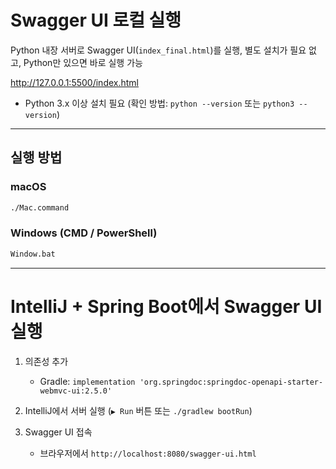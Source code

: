 # Swagger UI 로컬 실행

Python 내장 서버로 Swagger UI(`index_final.html`)를 실행, 별도 설치가 필요 없고, Python만 있으면 바로 실행 가능

http://127.0.0.1:5500/index.html

* Python 3.x 이상 설치 필요
  (확인 방법: `python --version` 또는 `python3 --version`)

---

## 실행 방법

### macOS

```bash
./Mac.command
```

### Windows (CMD / PowerShell)

```bat
Window.bat
```

---

# IntelliJ + Spring Boot에서 Swagger UI 실행

1. 의존성 추가  
   - Gradle: `implementation 'org.springdoc:springdoc-openapi-starter-webmvc-ui:2.5.0'`  

2. IntelliJ에서 서버 실행 (`▶ Run` 버튼 또는 `./gradlew bootRun`)

3. Swagger UI 접속  
   - 브라우저에서 `http://localhost:8080/swagger-ui.html`
